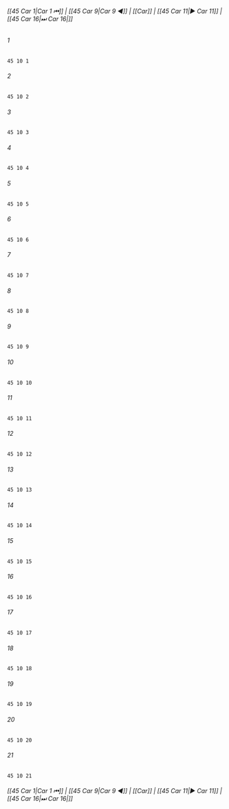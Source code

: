 
###### [[45 Car 1|Car 1 ⏮]] | [[45 Car 9|Car 9 ◀]] | [[Car]] | [[45 Car 11|▶ Car 11]] | [[45 Car 16|⏭ Car 16|]]

###### 1
``` verse
45 10 1 
```
###### 2
``` verse
45 10 2 
```
###### 3
``` verse
45 10 3 
```
###### 4
``` verse
45 10 4 
```
###### 5
``` verse
45 10 5 
```
###### 6
``` verse
45 10 6 
```
###### 7
``` verse
45 10 7 
```
###### 8
``` verse
45 10 8 
```
###### 9
``` verse
45 10 9 
```
###### 10
``` verse
45 10 10 
```
###### 11
``` verse
45 10 11 
```
###### 12
``` verse
45 10 12 
```
###### 13
``` verse
45 10 13 
```
###### 14
``` verse
45 10 14 
```
###### 15
``` verse
45 10 15 
```
###### 16
``` verse
45 10 16 
```
###### 17
``` verse
45 10 17 
```
###### 18
``` verse
45 10 18 
```
###### 19
``` verse
45 10 19 
```
###### 20
``` verse
45 10 20 
```
###### 21
``` verse
45 10 21 
```

###### [[45 Car 1|Car 1 ⏮]] | [[45 Car 9|Car 9 ◀]] | [[Car]] | [[45 Car 11|▶ Car 11]] | [[45 Car 16|⏭ Car 16|]]

